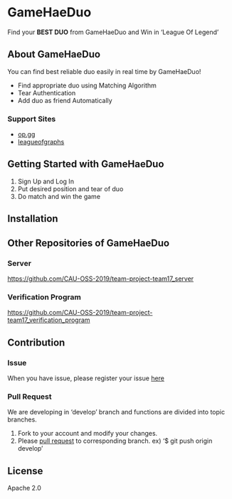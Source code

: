 ﻿# GameHaeDuo
Find your **BEST DUO** from GameHaeDuo and Win in ‘League Of Legend’

## About GameHaeDuo
You can find best reliable duo easily in real time by GameHaeDuo!
* Find appropriate duo using Matching Algorithm
* Tear Authentication
* Add duo as friend Automatically

### Support Sites
* [op.gg](https://www.op.gg/)  
* [leagueofgraphs](https://www.leagueofgraphs.com/ko/champions/counters)  

## Getting Started with GameHaeDuo
1. Sign Up and Log In
2. Put desired position and tear of duo
3. Do match and win the game

## Installation


## Other Repositories of GameHaeDuo
### Server
https://github.com/CAU-OSS-2019/team-project-team17_server

### Verification Program
https://github.com/CAU-OSS-2019/team-project-team17_verification_program
 
## Contribution
### Issue
When you have issue, please register your issue [here](https://github.com/CAU-OSS-2019/team-project-team17/issues)

### Pull Request
We are developing in ‘develop’ branch and functions are divided into topic branches.
1. Fork to your account and modify your changes.
2. Please [pull request](https://github.com/CAU-OSS-2019/team-project-team17/pulls) to corresponding branch.
        ex) ‘$ git push origin develop’


## License
Apache 2.0
